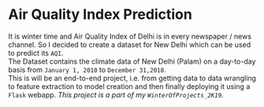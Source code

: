# Air Quality Index Prediction
It is winter time and Air Quality Index of Delhi is in every newspaper / news channel. So I decided to create a dataset for New Delhi which can be used to predict its `AQI`.  
The Dataset contains the climate data of New Delhi (Palam) on a day-to-day basis from `January 1, 2010` to `December 31,2018`.     
This is will be an end-to-end project, i.e. from getting data to data wrangling to feature extraction to model creation and then finally deploying it using a `Flask` webapp.
_*This project is a part of my `WinterOfProjects_2K19`.*_
